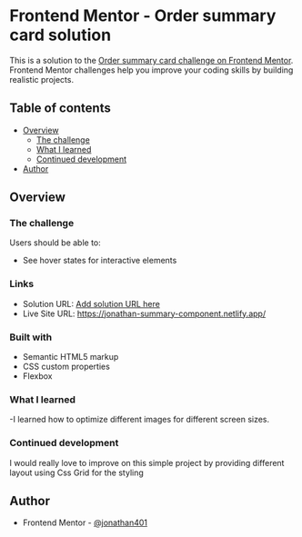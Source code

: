 ﻿# Frontend Mentor - Order summary card solution

This is a solution to the [Order summary card challenge on Frontend Mentor](https://www.frontendmentor.io/challenges/order-summary-component-QlPmajDUj). Frontend Mentor challenges help you improve your coding skills by building realistic projects. 

## Table of contents

- [Overview](#overview)
  - [The challenge](#the-challenge)
  - [What I learned](#what-i-learned)
  - [Continued development](#continued-development)
- [Author](#author)
## Overview

### The challenge

Users should be able to:

- See hover states for interactive elements

### Links
- Solution URL: [Add solution URL here](https://your-solution-url.com)
- Live Site URL: https://jonathan-summary-component.netlify.app/


### Built with
- Semantic HTML5 markup
- CSS custom properties
- Flexbox

### What I learned
-I learned how to optimize different images for different screen sizes.

### Continued development
I would really love to improve on this simple project by providing different layout using Css Grid for the styling

## Author
- Frontend Mentor - [@jonathan401](https://www.frontendmentor.io/profile/jonathan401)
